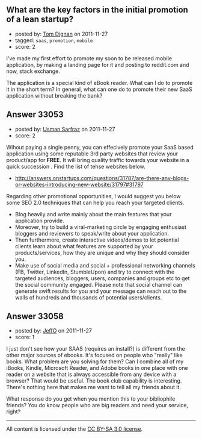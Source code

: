 ## What are the key factors in the initial promotion of a lean startup?

- posted by: [Tom Dignan](https://stackexchange.com/users/-1/14688-tom-dignan) on 2011-11-27
- tagged: `saas`, `promotion`, `mobile`
- score: 2

I've made my first effort to promote my soon to be released mobile application, by making a landing page for it and posting to reddit.com and now, stack exchange.

The application is a special kind of eBook reader. What can I do to promote it in the short term? In general, what can one do to promote their new SaaS application without breaking the bank?



## Answer 33053

- posted by: [Usman Sarfraz](https://stackexchange.com/users/-1/9246-usman-sarfraz) on 2011-11-27
- score: 2

Wihout paying a single penny, you can effecively promote your SaaS based application using some reputable 3rd party websites that review your product/app for **FREE**. It will bring quality traffic towards your website in a quick succession . Find the list of tehse websites below.

- http://answers.onstartups.com/questions/31787/are-there-any-blogs-or-websites-introducing-new-website/31797#31797

Regarding other promotional opportunities, I would suggest you below some SEO 2.0 techniques that can help you reach your targeted clients.

- Blog heavily and write mainly about the main features that your application provide.
- Moreover, try to build a viral-marketing circle by engaging enthusiast bloggers and reviewers to speak/write about your application.
- Then furthermore, create interactive videos/demos to let potential clients learn about what features are supported by your products/services, how they are unique and why they should consider you.
- Make use of social media and social + professional networking channels (FB, Twitter, LinkedIn, StumbleUpon) and try to connect with the targeted audiences, bloggers, users, companies and groups etc to get the social community engaged. Please note that social channel can generate swift results for you and your message can reach out to the walls of hundreds and thousands of potential users/clients.


## Answer 33058

- posted by: [JeffO](https://stackexchange.com/users/-1/1796-jeffo) on 2011-11-27
- score: 1

I just don't see how your SAAS (requires an install?) is different from the other major sources of ebooks. It's focused on people who "really" like books. What problem are you solving for them? Can I combine all of my iBooks, Kindle, Microsoft Reader, and Adobe books in one place with one reader on a website that is always accessible from any device with a browser? That would be useful. The book club capability is interesting. There's nothing here that makes me want to tell all my friends about it.

What response do you get when you mention this to your bibliophile friends? You do know people who are big readers and need your service, right?



---

All content is licensed under the [CC BY-SA 3.0 license](https://creativecommons.org/licenses/by-sa/3.0/).
